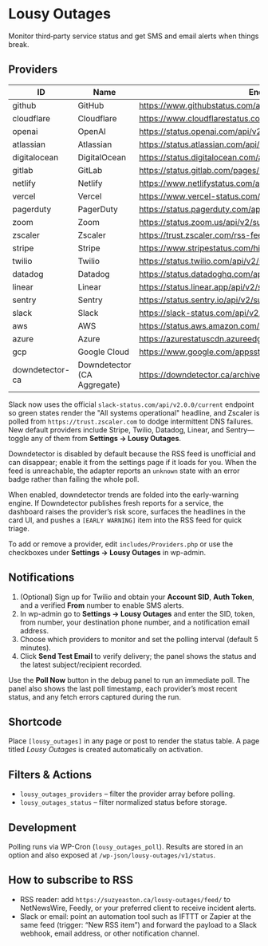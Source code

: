 # Lousy Outages

Monitor third‑party service status and get SMS and email alerts when things break.

## Providers

| ID | Name | Endpoint |
|----|------|----------|
| github | GitHub | https://www.githubstatus.com/api/v2/summary.json |
| cloudflare | Cloudflare | https://www.cloudflarestatus.com/api/v2/summary.json |
| openai | OpenAI | https://status.openai.com/api/v2/summary.json |
| atlassian | Atlassian | https://status.atlassian.com/api/v2/summary.json |
| digitalocean | DigitalOcean | https://status.digitalocean.com/api/v2/summary.json |
| gitlab | GitLab | https://status.gitlab.com/pages/5b36dc6502d06804c08349f7/rss |
| netlify | Netlify | https://www.netlifystatus.com/api/v2/summary.json |
| vercel | Vercel | https://www.vercel-status.com/api/v2/summary.json |
| pagerduty | PagerDuty | https://status.pagerduty.com/api/v2/summary.json |
| zoom | Zoom | https://status.zoom.us/api/v2/summary.json |
| zscaler | Zscaler | https://trust.zscaler.com/rss-feed |
| stripe | Stripe | https://www.stripestatus.com/history.rss |
| twilio | Twilio | https://status.twilio.com/api/v2/summary.json |
| datadog | Datadog | https://status.datadoghq.com/api/v2/summary.json |
| linear | Linear | https://status.linear.app/api/v2/summary.json |
| sentry | Sentry | https://status.sentry.io/api/v2/summary.json |
| slack | Slack | https://slack-status.com/api/v2.0.0/current |
| aws | AWS | https://status.aws.amazon.com/rss/all.rss |
| azure | Azure | https://azurestatuscdn.azureedge.net/en-us/status/feed/ |
| gcp | Google Cloud | https://www.google.com/appsstatus/dashboard/en-CA/feed.atom |
| downdetector-ca | Downdetector (CA Aggregate) | https://downdetector.ca/archive/?format=rss |

Slack now uses the official `slack-status.com/api/v2.0.0/current` endpoint so green states render the "All systems operational" headline, and Zscaler is polled from `https://trust.zscaler.com` to dodge intermittent DNS failures. New default providers include Stripe, Twilio, Datadog, Linear, and Sentry—toggle any of them from **Settings → Lousy Outages**.

Downdetector is disabled by default because the RSS feed is unofficial and can disappear; enable it from the settings page if it loads for you. When the feed is unreachable, the adapter reports an `unknown` state with an error badge rather than failing the whole poll.

When enabled, downdetector trends are folded into the early-warning engine. If Downdetector publishes fresh reports for a service, the dashboard raises the provider’s risk score, surfaces the headlines in the card UI, and pushes a `[EARLY WARNING]` item into the RSS feed for quick triage.

To add or remove a provider, edit `includes/Providers.php` or use the checkboxes under **Settings → Lousy Outages** in wp-admin.

## Notifications

1. (Optional) Sign up for Twilio and obtain your **Account SID**, **Auth Token**, and a verified **From** number to enable SMS alerts.
2. In wp-admin go to **Settings → Lousy Outages** and enter the SID, token, from number, your destination phone number, and a notification email address.
3. Choose which providers to monitor and set the polling interval (default 5 minutes).
4. Click **Send Test Email** to verify delivery; the panel shows the status and the latest subject/recipient recorded.

Use the **Poll Now** button in the debug panel to run an immediate poll. The panel also shows the last poll timestamp, each provider’s most recent status, and any fetch errors captured during the run.

## Shortcode

Place `[lousy_outages]` in any page or post to render the status table. A page titled *Lousy Outages* is created automatically on activation.

## Filters & Actions

- `lousy_outages_providers` – filter the provider array before polling.
- `lousy_outages_status` – filter normalized status before storage.

## Development

Polling runs via WP-Cron (`lousy_outages_poll`). Results are stored in an option and also exposed at `/wp-json/lousy-outages/v1/status`.

## How to subscribe to RSS

- RSS reader: add `https://suzyeaston.ca/lousy-outages/feed/` to NetNewsWire, Feedly, or your preferred client to receive incident alerts.
- Slack or email: point an automation tool such as IFTTT or Zapier at the same feed (trigger: “New RSS item”) and forward the payload to a Slack webhook, email address, or other notification channel.
